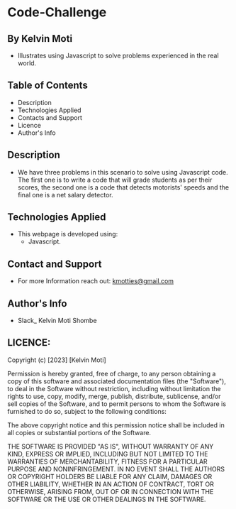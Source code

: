 # Code-Challenge 

## By Kelvin Moti
- Illustrates using Javascript to solve problems experienced in the real world.
## Table of Contents
- Description
- Technologies Applied
- Contacts and Support
- Licence
- Author's Info
## Description
- <p>We have three problems in this scenario to solve using Javascript code. The first one is to write a code that will grade students as per their scores, the second one is a code that detects motorists' speeds and the final one is a net salary detector.</p>
## Technologies Applied 
- This webpage is developed using:
   - Javascript.
## Contact and Support
- For more Information reach out: kmotties@gmail.com
## Author's Info
- Slack_ Kelvin Moti Shombe
## LICENCE:

Copyright (c) [2023] [Kelvin Moti]

Permission is hereby granted, free of charge, to any person obtaining a copy
of this software and associated documentation files (the "Software"), to deal
in the Software without restriction, including without limitation the rights
to use, copy, modify, merge, publish, distribute, sublicense, and/or sell
copies of the Software, and to permit persons to whom the Software is
furnished to do so, subject to the following conditions:

The above copyright notice and this permission notice shall be included in all
copies or substantial portions of the Software.

THE SOFTWARE IS PROVIDED "AS IS", WITHOUT WARRANTY OF ANY KIND, EXPRESS OR
IMPLIED, INCLUDING BUT NOT LIMITED TO THE WARRANTIES OF MERCHANTABILITY,
FITNESS FOR A PARTICULAR PURPOSE AND NONINFRINGEMENT. IN NO EVENT SHALL THE
AUTHORS OR COPYRIGHT HOLDERS BE LIABLE FOR ANY CLAIM, DAMAGES OR OTHER
LIABILITY, WHETHER IN AN ACTION OF CONTRACT, TORT OR OTHERWISE, ARISING FROM,
OUT OF OR IN CONNECTION WITH THE SOFTWARE OR THE USE OR OTHER DEALINGS IN THE
SOFTWARE.